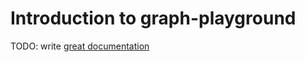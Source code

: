# Introduction to graph-playground

TODO: write [great documentation](http://jacobian.org/writing/great-documentation/what-to-write/)

